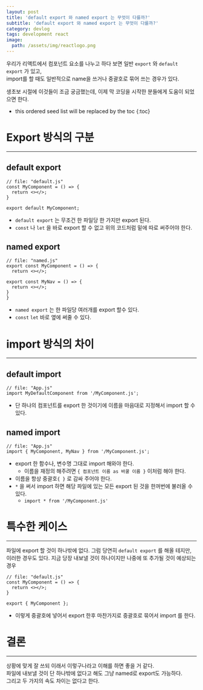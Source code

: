 ```yaml
---
layout: post
title: 'default export 와 named export 는 무엇이 다를까?'
subtitle: 'default export 와 named export 는 무엇이 다를까?'
category: devlog
tags: development react
image:
  path: /assets/img/reactlogo.png
---
```


우리가 리액트에서 컴포넌트 요소를 나누고 하다 보면 일반 `export` 와 `default export` 가 있고,  
import를 할 때도 일반적으로 name을 쓰거나 중괄호로 묶어 쓰는 경우가 있다.  

생초보 시절에 이것들이 조금 궁금했는데, 이제 막 코딩을 시작한 분들에게 도움이 되었으면 한다.  

<!-- more -->

* this ordered seed list will be replaced by the toc
{:toc}  

# Export 방식의 구분  
---  

## default export  
```react
// file: "default.js"
const MyComponent = () => {
  return <></>;
}

export default MyComponent;
```  

* `default export` 는 무조건 한 파일당 한 가지만 export 된다.  
* `const` 나 `let` 을 바로 export 할 수 없고 위의 코드처럼 밑에 따로 써주어야 한다.  

## named export  
```react
// file: "named.js"
export const MyComponent = () => {
  return <></>;

export const MyNav = () => {
  return <></>;
}
}
```  

* `named export` 는 한 파일당 여러개를 export 할수 있다.
* `const` `let` 바로 옆에 써줄 수 있다.

# import 방식의 차이  
---  

## default import  
```react
// file: "App.js"
import MyDefaultComponent from '/MyComponent.js';
```  

* 단 하나의 컴포넌트를 export 한 것이기에 이름을 마음대로 지정해서 import 할 수 있다.  

## named import  
```react
// file: "App.js"
import { MyComponent, MyNav } from '/MyComponent.js';
```  

* export 한 함수나, 변수명 그대로 import 해와야 한다.  
  * 이름을 재정의 해주려면 `{ 컴포넌트 이름 as 바꿀 이름 }` 이처럼 해야 한다.  
* 이름을 항상 중괄호`{ }` 로 감싸 주어야 한다.  
* `*` 을 써서 import 하면 해당 파일에 있는 모든 export 된 것을 한꺼번에 불러올 수 있다.  
  * `import * from '/MyComponent.js'`  

# 특수한 케이스  
---  

파일에 export 할 것이 하나밖에 없다. 그럼 당연히 `default export` 를 해올 테지만,  
이러한 경우도 있다. 지금 당장 내보낼 것이 하나이지만 나중에 또 추가될 것이 예상되는 경우  

```react
// file: "default.js"
const MyComponent = () => {
  return <></>;
}

export { MyComponent };
```  

* 이렇게 중괄호에 넣어서 export 한후 마찬가지로 중괄호로 묶어서 import 를 한다.  

# 결론  
---  
상황에 맞게 잘 쓰되 이래서 이렇구나라고 이해를 하면 좋을 거 같다.  
파일에 내보낼 것이 단 하나밖에 없다고 해도 그냥 named로 export도 가능하다.  
그리고 두 가지의 속도 차이는 없다고 한다.  